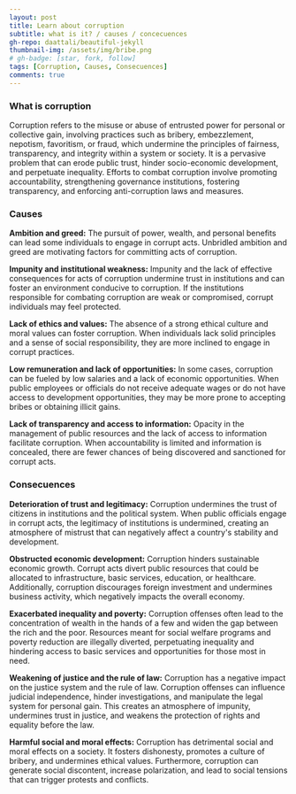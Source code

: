 ```yaml
---
layout: post
title: Learn about corruption
subtitle: what is it? / causes / concecuences 
gh-repo: daattali/beautiful-jekyll
thumbnail-img: /assets/img/bribe.png
# gh-badge: [star, fork, follow]
tags: [Corruption, Causes, Consecuences]
comments: true
---
```


### What is corruption
Corruption refers to the misuse or abuse of entrusted power for personal or collective gain, involving practices such as bribery, embezzlement, nepotism, favoritism, or fraud, which undermine the principles of fairness, transparency, and integrity within a system or society. It is a pervasive problem that can erode public trust, hinder socio-economic development, and perpetuate inequality. Efforts to combat corruption involve promoting accountability, strengthening governance institutions, fostering transparency, and enforcing anti-corruption laws and measures.

### Causes

**Ambition and greed:** The pursuit of power, wealth, and personal benefits can lead some individuals to engage in corrupt acts. Unbridled ambition and greed are motivating factors for committing acts of corruption.

**Impunity and institutional weakness:** Impunity and the lack of effective consequences for acts of corruption undermine trust in institutions and can foster an environment conducive to corruption. If the institutions responsible for combating corruption are weak or compromised, corrupt individuals may feel protected.

**Lack of ethics and values:** The absence of a strong ethical culture and moral values can foster corruption. When individuals lack solid principles and a sense of social responsibility, they are more inclined to engage in corrupt practices.

**Low remuneration and lack of opportunities:** In some cases, corruption can be fueled by low salaries and a lack of economic opportunities. When public employees or officials do not receive adequate wages or do not have access to development opportunities, they may be more prone to accepting bribes or obtaining illicit gains.

**Lack of transparency and access to information:** Opacity in the management of public resources and the lack of access to information facilitate corruption. When accountability is limited and information is concealed, there are fewer chances of being discovered and sanctioned for corrupt acts.

### Consecuences

**Deterioration of trust and legitimacy:** Corruption undermines the trust of citizens in institutions and the political system. When public officials engage in corrupt acts, the legitimacy of institutions is undermined, creating an atmosphere of mistrust that can negatively affect a country's stability and development.

**Obstructed economic development:** Corruption hinders sustainable economic growth. Corrupt acts divert public resources that could be allocated to infrastructure, basic services, education, or healthcare. Additionally, corruption discourages foreign investment and undermines business activity, which negatively impacts the overall economy.

**Exacerbated inequality and poverty:** Corruption offenses often lead to the concentration of wealth in the hands of a few and widen the gap between the rich and the poor. Resources meant for social welfare programs and poverty reduction are illegally diverted, perpetuating inequality and hindering access to basic services and opportunities for those most in need.

**Weakening of justice and the rule of law:** Corruption has a negative impact on the justice system and the rule of law. Corruption offenses can influence judicial independence, hinder investigations, and manipulate the legal system for personal gain. This creates an atmosphere of impunity, undermines trust in justice, and weakens the protection of rights and equality before the law.

**Harmful social and moral effects:** Corruption has detrimental social and moral effects on a society. It fosters dishonesty, promotes a culture of bribery, and undermines ethical values. Furthermore, corruption can generate social discontent, increase polarization, and lead to social tensions that can trigger protests and conflicts.